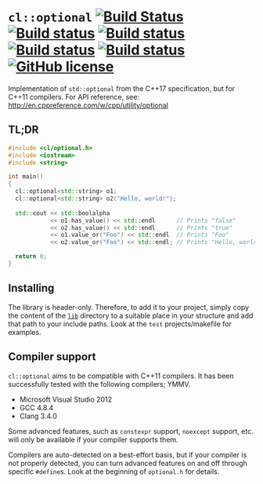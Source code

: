 # `cl::optional` [![Build Status](https://travis-ci.org/clechasseur/optional.svg?branch=master)](https://travis-ci.org/clechasseur/optional) [![Build status](https://ci.appveyor.com/api/projects/status/iww7x8wpe239rm6x?svg=true)](https://ci.appveyor.com/project/clechasseur/optional-le1xi) [![Build status](https://ci.appveyor.com/api/projects/status/g3ktx9cqbgrmhrw9?svg=true)](https://ci.appveyor.com/project/clechasseur/optional-ax6fo) [![Build status](https://ci.appveyor.com/api/projects/status/n3hthqbbo7vefs2e?svg=true)](https://ci.appveyor.com/project/clechasseur/optional-yh8gx) [![Build status](https://ci.appveyor.com/api/projects/status/ipgnembb9r2p28q6?svg=true)](https://ci.appveyor.com/project/clechasseur/optional) [![GitHub license](https://img.shields.io/badge/license-MIT-blue.svg)](https://raw.githubusercontent.com/clechasseur/optional/master/LICENSE)
Implementation of `std::optional` from the C++17 specification, but for C++11 compilers. For API reference, see:
http://en.cppreference.com/w/cpp/utility/optional

## TL;DR
```c++
#include <cl/optional.h>
#include <iostream>
#include <string>

int main()
{
  cl::optional<std::string> o1;
  cl::optional<std::string> o2("Hello, world!");
  
  std::cout << std::boolalpha
            << o1.has_value() << std::endl      // Prints "false"
            << o2.has_value() << std::endl      // Prints "true"
            << o1.value_or("Foo") << std::endl  // Prints "Foo"
            << o2.value_or("Foo") << std::endl; // Prints "Hello, world!"

  return 0;
}
```

## Installing
The library is header-only. Therefore, to add it to your project, simply copy the content of the [`lib`](https://github.com/clechasseur/optional/tree/master/lib) directory to a suitable place in your structure and add that path to your include paths. Look at the `test` projects/makefile for examples.

## Compiler support
`cl::optional` aims to be compatible with C++11 compilers. It has been successfully tested with the following compilers; YMMV.

* Microsoft Visual Studio 2012
* GCC 4.8.4
* Clang 3.4.0

Some advanced features, such as `constexpr` support, `noexcept` support, etc. will only be available if your compiler supports them.

Compilers are auto-detected on a best-effort basis, but if your compiler is not properly detected, you can turn advanced features on and off through specific `#define`s. Look at the beginning of `optional.h` for details.
